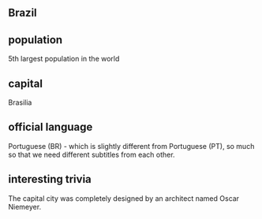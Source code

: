 ## Brazil
## population
5th largest population in the world

## capital
Brasilia

 
## official language
Portuguese (BR) - which is slightly different from Portuguese (PT), so much so that we need different subtitles from each other.


## interesting trivia

The capital city was completely designed by an architect named Oscar Niemeyer.

